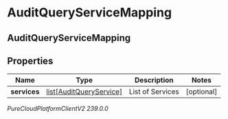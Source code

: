 # AuditQueryServiceMapping

## AuditQueryServiceMapping

## Properties

|Name | Type | Description | Notes|
|------------ | ------------- | ------------- | -------------|
| **services** | [list[AuditQueryService]](AuditQueryService) | List of Services | [optional] |



_PureCloudPlatformClientV2 239.0.0_
